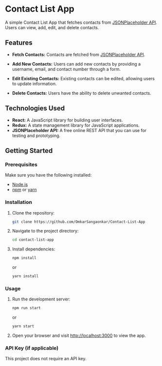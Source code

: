 # Contact List App

A simple Contact List App that fetches contacts from [JSONPlaceholder API](https://jsonplaceholder.typicode.com/users/). Users can view, add, edit, and delete contacts.

## Features

- **Fetch Contacts:** Contacts are fetched from [JSONPlaceholder API](https://jsonplaceholder.typicode.com/users/).
- **Add New Contacts:** Users can add new contacts by providing a username, email, and contact number through a form.
- **Edit Existing Contacts:** Existing contacts can be edited, allowing users to update information.

- **Delete Contacts:** Users have the ability to delete unwanted contacts.

## Technologies Used

- **React:** A JavaScript library for building user interfaces.
- **Redux:** A state management library for JavaScript applications.
- **JSONPlaceholder API:** A free online REST API that you can use for testing and prototyping.

## Getting Started

### Prerequisites

Make sure you have the following installed:

- [Node.js](https://nodejs.org/)
- [npm](https://www.npmjs.com/) or [yarn](https://yarnpkg.com/)

### Installation

1. Clone the repository:

   ```bash
   git clone https://github.com/OmkarSangaonkar/Contact-List-App
   ```

2. Navigate to the project directory:

   ```bash
   cd contact-list-app
   ```

3. Install dependencies:

   ```bash
   npm install
   ```

   or

   ```bash
   yarn install
   ```

### Usage

1. Run the development server:

   ```bash
   npm run start
   ```

   or

   ```bash
   yarn start
   ```

2. Open your browser and visit [http://localhost:3000](http://localhost:3000) to view the app.

### API Key (if applicable)

This project does not require an API key.

